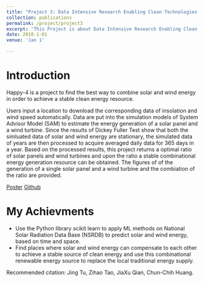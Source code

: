 ```yaml
---
title: "Project 3: Data Intensive Research Enabling Clean Technologies Program"
collection: publications
permalink: /project/project3
excerpt: 'This Project is about Data Intensive Research Enabling Clean Technologies Program.'
date: 2018-1-01
venue: 'Jan 1'

---
```

Introduction
======
Happy-4 is a project to find the best way to combine solar and wind energy in order to achieve a stable clean energy resource.

Users input a location to download the corresponding data of insolation and wind speed automatically. Data are put into the simulation models of System Advisor Model (SAM) to estimate the energy generation of a solar panel and a wind turbine. Since the results of Dickey Fuller Test show that both the simluated data of solar and wind energy are stationary, the simulated data of years are then processed to acquire averaged daily data for 365 days in a year. Based on the processed results, this project returns a optimal ratio of solar panels and wind turbines and upon the ratio a stable combinational energy generation resource can be obtained. The figures of of the generation of a single solar panel and a wind turbine and the combiation of the ratio are provided.

[Poster](https://tutu1995.github.io/files/poster2)
[Github](https://github.com/cchvv/Project-Happy-4)

My Achievments
======
* Use the Python library scikit learn to apply ML methods on National Solar Radiation Data Base (NSRDB) to predict solar and wind energy, based on time and space.
* Find places where solar and wind energy can compensate to each other to achieve a stable source of clean energy and use this combinational renewable energy source to replace the local traditional energy supply.



Recommended citation: Jing Tu, Zihao Tao, JiaXu Qian, Chun-Chih Huang.
